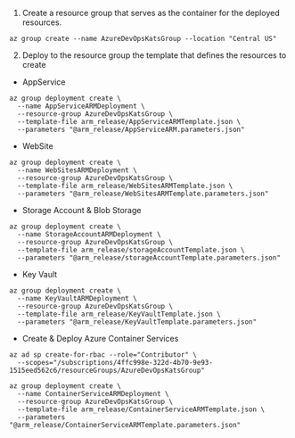 1. Create a resource group that serves as the container for the deployed resources.

```
az group create --name AzureDevOpsKatsGroup --location "Central US"
```

2. Deploy to the resource group the template that defines the resources to create


* AppService

```
az group deployment create \
  --name AppServiceARMDeployment \
  --resource-group AzureDevOpsKatsGroup \
  --template-file arm_release/AppServiceARMTemplate.json \
  --parameters "@arm_release/AppServiceARM.parameters.json"
```

* WebSite

```
az group deployment create \
  --name WebSitesARMDeployment \
  --resource-group AzureDevOpsKatsGroup \
  --template-file arm_release/WebSitesARMTemplate.json \
  --parameters "@arm_release/WebSitesARMTemplate.parameters.json"
```

* Storage Account & Blob Storage

```
az group deployment create \
  --name StorageAccountARMDeployment \
  --resource-group AzureDevOpsKatsGroup \
  --template-file arm_release/storageAccountTemplate.json \
  --parameters "@arm_release/storageAccountTemplate.parameters.json"
```

* Key Vault

```
az group deployment create \
  --name KeyVaultARMDeployment \
  --resource-group AzureDevOpsKatsGroup \
  --template-file arm_release/KeyVaultTemplate.json \
  --parameters "@arm_release/KeyVaultTemplate.parameters.json"
```

* Create & Deploy Azure Container Services

```
az ad sp create-for-rbac --role="Contributor" \
  --scopes="/subscriptions/4ffc998e-322d-4b70-9e93-1515eed562c6/resourceGroups/AzureDevOpsKatsGroup"
```

```
az group deployment create \
  --name ContainerServiceARMDeployment \
  --resource-group AzureDevOpsKatsGroup \
  --template-file arm_release/ContainerServiceARMTemplate.json \
  --parameters "@arm_release/ContainerServiceARMTemplate.parameters.json"
```
